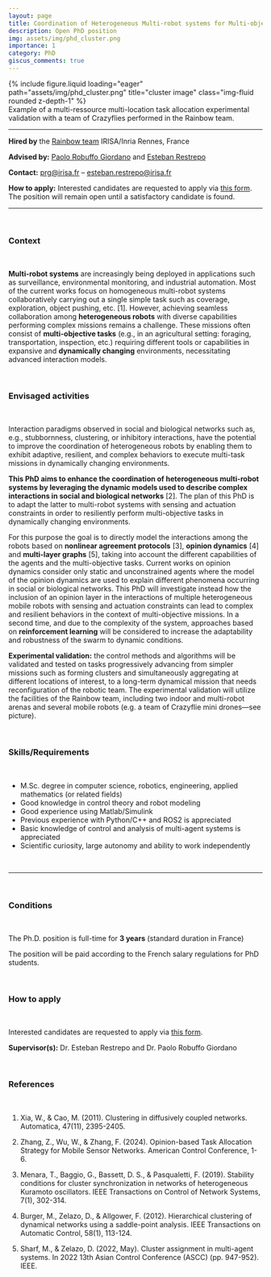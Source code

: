 ```yaml
---
layout: page
title: Coordination of Heterogeneous Multi-robot systems for Multi-objective Missions
description: Open PhD position
img: assets/img/phd_cluster.png
importance: 1
category: PhD
giscus_comments: true
---
```


<div class="row">
    <div class="col-sm mt-3 mt-md-0">
        {% include figure.liquid loading="eager" path="assets/img/phd_cluster.png" title="cluster image" class="img-fluid rounded z-depth-1" %}
    </div>
</div>
<div class="caption">
    Example of a multi-ressource multi-location task allocation experimental validation with a team of Crazyflies performed in the Rainbow team.
</div>

<hr>

**Hired by** the [Rainbow team](https://team.inria.fr/rainbow/) IRISA/Inria Rennes, France

**Advised by:** [Paolo Robuffo Giordano](https://team.inria.fr/rainbow/fr/team/prg/) and [Esteban Restrepo](erestrep.github.io)

**Contact:** [prg@irisa.fr](mailto:prg@irisa.fr) – [esteban.restrepo@irisa.fr](mailto:esteban.restrepo@irisa.fr)

**How to apply:**  Interested candidates are requested to apply via [this form](https://team.inria.fr/rainbow/appl-form-phd-coord-het-multi-robot/). The position will remain open until a satisfactory candidate is found.

<hr>

<br>
<h3 class="subsection-title">Context</h3>
<br>

**Multi-robot systems** are increasingly being deployed in applications such as surveillance, environmental monitoring, and industrial automation. Most of the current works focus on homogeneous multi-robot systems collaboratively carrying out a single simple task such as coverage, exploration, object pushing, etc. [1]. However, achieving seamless collaboration among **heterogeneous robots** with diverse capabilities performing complex missions remains a challenge. These missions often consist of **multi-objective tasks** (e.g., in an agricultural setting: foraging, transportation, inspection, etc.) requiring different tools or capabilities in expansive and **dynamically changing** environments, necessitating advanced interaction models.

<br>
<h3 class="subsection-title">Envisaged activities</h3>
<br>

Interaction paradigms observed in social and biological networks such as, e.g., stubbornness, clustering, or inhibitory interactions, have the potential to improve the coordination of heterogeneous robots by enabling them to exhibit adaptive, resilient, and complex behaviors to execute multi-task missions in dynamically changing environments.

**This PhD aims to enhance the coordination of heterogeneous multi-robot systems by leveraging the dynamic models used to describe complex interactions in social and biological networks** [2]. The plan of this PhD is to adapt the latter to multi-robot systems with sensing and actuation constraints in order to resiliently perform multi-objective tasks in dynamically changing environments.

For this purpose the goal is to directly model the interactions among the robots based on **nonlinear agreement protocols** [3], **opinion dynamics** [4] and **multi-layer graphs** [5], taking into account the different capabilities of the agents and the multi-objective tasks. Current works on opinion dynamics consider only static and unconstrained agents where the model of the opinion dynamics are used to explain different phenomena occurring in social or biological networks. This PhD will investigate instead how the inclusion of an opinion layer in the interactions of multiple heterogeneous mobile robots with sensing and actuation constraints can lead to complex and resilient behaviors in the context of multi-objective missions. In a second time, and due to the complexity of the system, approaches based on **reinforcement learning** will be considered to increase the adaptability and robustness of the swarm to dynamic conditions.

**Experimental validation:** the control methods and algorithms will be validated and tested on tasks progressively advancing from simpler missions such as forming clusters and simultaneously aggregating at different locations of interest, to a long-term dynamical mission that needs reconfiguration of the robotic team. The experimental validation will utilize the facilities of the Rainbow team, including two indoor and multi-robot arenas and several mobile robots (e.g. a team of Crazyflie mini drones—see picture).

<br>
<h3 class="subsection-title">Skills/Requirements</h3>
<br>

* M.Sc. degree in computer science, robotics, engineering, applied mathematics (or related fields)
* Good knowledge in control theory and robot modeling
* Good experience using Matlab/Simulink
* Previous experience with Python/C++ and ROS2 is appreciated
* Basic knowledge of control and analysis of multi-agent systems is appreciated
* Scientific curiosity, large autonomy and ability to work independently

<br>
<hr>
<br>

<h3 class="subsection-title">Conditions</h3>
<br>

The Ph.D. position is full-time for **3 years** (standard duration in France)

The position will be paid according to the French salary regulations for PhD students.

<br>
<h3 class="subsection-title">How to apply</h3>
<br>

Interested candidates are requested to apply via [this form](https://team.inria.fr/rainbow/appl-form-phd-coord-het-multi-robot/).

**Supervisor(s):** Dr. Esteban Restrepo and Dr. Paolo Robuffo Giordano

<br>
<h3 class="subsection-title">References</h3>
<br>

1. Xia, W., & Cao, M. (2011). Clustering in diffusively coupled networks. Automatica, 47(11), 2395-2405.

1. Zhang, Z., Wu, W., & Zhang, F. (2024). Opinion-based Task Allocation Strategy for Mobile Sensor Networks. American Control Conference, 1-6.

1. Menara, T., Baggio, G., Bassett, D. S., & Pasqualetti, F. (2019). Stability conditions for cluster synchronization in networks of heterogeneous Kuramoto oscillators. IEEE Transactions on Control of Network Systems, 7(1), 302-314.
   
1. Burger, M., Zelazo, D., & Allgower, F. (2012). Hierarchical clustering of dynamical networks using a saddle-point analysis. IEEE Transactions on Automatic Control, 58(1), 113-124.

1. Sharf, M., & Zelazo, D. (2022, May). Cluster assignment in multi-agent systems. In 2022 13th Asian Control Conference (ASCC) (pp. 947-952). IEEE.